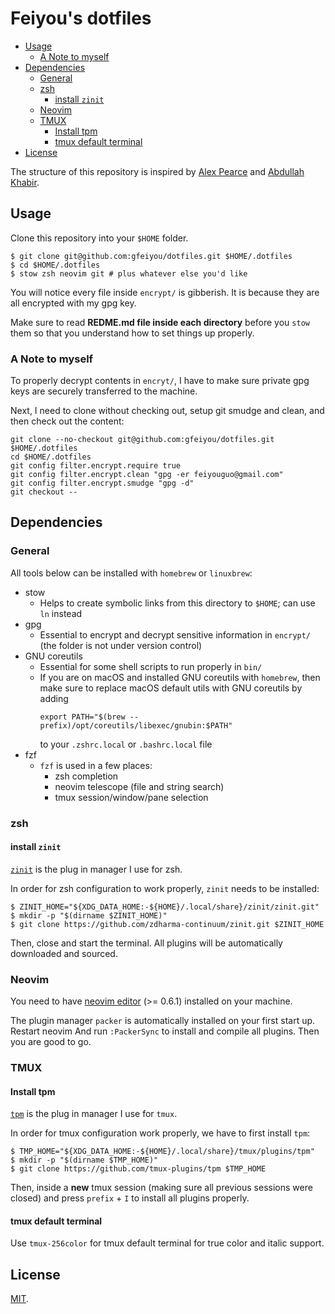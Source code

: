 # Feiyou's dotfiles


<!-- TOC GFM -->

- [Usage](#usage)
  - [A Note to myself](#a-note-to-myself)
- [Dependencies](#dependencies)
  - [General](#general)
  - [zsh](#zsh)
    - [install `zinit`](#install-zinit)
  - [Neovim](#neovim)
  - [TMUX](#tmux)
    - [Install tpm](#install-tpm)
    - [tmux default terminal](#tmux-default-terminal)
- [License](#license)

<!-- /TOC -->

The structure of this repository
is inspired by [Alex Pearce](https://alexpearce.me/2016/02/managing-dotfiles-with-stow/)
and [Abdullah Khabir](https://abdullah.today/encrypted-dotfiles/).

## Usage

Clone this repository into your `$HOME` folder.


```shell
$ git clone git@github.com:gfeiyou/dotfiles.git $HOME/.dotfiles
$ cd $HOME/.dotfiles
$ stow zsh neovim git # plus whatever else you'd like
```

You will notice
every file inside `encrypt/`
is gibberish.
It is because
they are all encrypted
with my gpg key.

Make sure to read
**REDME.md file inside each directory**
before you `stow` them
so that you understand
how to set things up properly.

### A Note to myself

To properly decrypt
contents in `encryt/`,
I have to make sure
private gpg keys
are securely transferred to the machine.

Next, I need to clone
without checking out,
setup git smudge and clean,
and then check out the content:
```shell
git clone --no-checkout git@github.com:gfeiyou/dotfiles.git $HOME/.dotfiles
cd $HOME/.dotfiles
git config filter.encrypt.require true
git config filter.encrypt.clean "gpg -er feiyouguo@gmail.com"
git config filter.encrypt.smudge "gpg -d"
git checkout --
```

## Dependencies

### General

All tools below can be installed
with `homebrew` or `linuxbrew`:

- stow
  - Helps to create symbolic links
    from this directory to `$HOME`;
    can use `ln` instead
- gpg
  - Essential to encrypt and decrypt
    sensitive information in `encrypt/`
    (the folder is not under version control)
- GNU coreutils
  - Essential for some shell scripts
    to run properly in `bin/`
  - If you are on macOS
    and installed GNU coreutils with `homebrew`,
    then make sure to replace macOS default utils
    with GNU coreutils by adding
    ```
    export PATH="$(brew --prefix)/opt/coreutils/libexec/gnubin:$PATH"
    ```
    to your `.zshrc.local` or `.bashrc.local` file
- fzf
  - `fzf` is used in a few places:
    - zsh completion
    - neovim telescope (file and string search)
    - tmux session/window/pane selection

### zsh

#### install `zinit`
[`zinit`](https://github.com/zdharma-continuum/zinit#customizing-paths)
is the plug in manager
I use for zsh.

In order for
zsh configuration to work properly,
`zinit` needs to be installed:
```shell
$ ZINIT_HOME="${XDG_DATA_HOME:-${HOME}/.local/share}/zinit/zinit.git"
$ mkdir -p "$(dirname $ZINIT_HOME)"
$ git clone https://github.com/zdharma-continuum/zinit.git $ZINIT_HOME
```

Then,
close and start the terminal.
All plugins will be automatically downloaded and sourced.

### Neovim

You need to have
[neovim editor](https://neovim.io) (>= 0.6.1)
installed on your machine.

The plugin manager `packer`
is automatically installed
on your first start up.
Restart neovim
And run `:PackerSync`
to install and compile
all plugins.
Then you are good to go.

### TMUX

#### Install tpm

[`tpm`](https://github.com/tmux-plugins/tpm)
is the plug in manager
I use for `tmux`.

In order for
tmux configuration work properly,
we have to first install `tpm`:
```shell
$ TMP_HOME="${XDG_DATA_HOME:-${HOME}/.local/share}/tmux/plugins/tpm"
$ mkdir -p "$(dirname $TMP_HOME)"
$ git clone https://github.com/tmux-plugins/tpm $TMP_HOME
```

Then,
inside a **new** tmux session
(making sure all previous sessions were closed)
and press `prefix` + `I`
to install all plugins properly.

#### tmux default terminal

Use `tmux-256color`
for tmux default terminal
for true color and italic support.


## License
[MIT](https://opensource.org/licenses/MIT).
